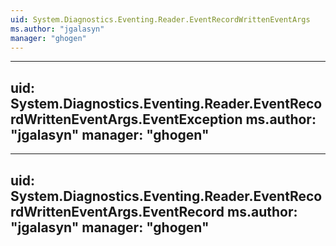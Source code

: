 ```yaml
---
uid: System.Diagnostics.Eventing.Reader.EventRecordWrittenEventArgs
ms.author: "jgalasyn"
manager: "ghogen"
---
```


---
uid: System.Diagnostics.Eventing.Reader.EventRecordWrittenEventArgs.EventException
ms.author: "jgalasyn"
manager: "ghogen"
---

---
uid: System.Diagnostics.Eventing.Reader.EventRecordWrittenEventArgs.EventRecord
ms.author: "jgalasyn"
manager: "ghogen"
---
